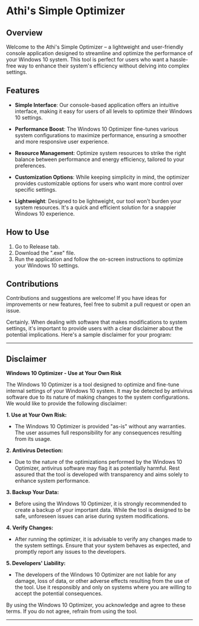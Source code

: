 
# Athi's Simple Optimizer

## Overview

Welcome to the Athi's Simple Optimizer – a lightweight and user-friendly console application designed to streamline and optimize the performance of your Windows 10 system. This tool is perfect for users who want a hassle-free way to enhance their system's efficiency without delving into complex settings.

## Features

- **Simple Interface**: Our console-based application offers an intuitive interface, making it easy for users of all levels to optimize their Windows 10 settings.
  
- **Performance Boost**: The Windows 10 Optimizer fine-tunes various system configurations to maximize performance, ensuring a smoother and more responsive user experience.

- **Resource Management**: Optimize system resources to strike the right balance between performance and energy efficiency, tailored to your preferences.

- **Customization Options**: While keeping simplicity in mind, the optimizer provides customizable options for users who want more control over specific settings.

- **Lightweight**: Designed to be lightweight, our tool won't burden your system resources. It's a quick and efficient solution for a snappier Windows 10 experience.

## How to Use

1. Go to Release tab.
2. Download the ".exe" file.
3. Run the application and follow the on-screen instructions to optimize your Windows 10 settings.

## Contributions

Contributions and suggestions are welcome! If you have ideas for improvements or new features, feel free to submit a pull request or open an issue.

Certainly. When dealing with software that makes modifications to system settings, it's important to provide users with a clear disclaimer about the potential implications. Here's a sample disclaimer for your program:

---

## Disclaimer

**Windows 10 Optimizer - Use at Your Own Risk**

The Windows 10 Optimizer is a tool designed to optimize and fine-tune internal settings of your Windows 10 system. It may be detected by antivirus software due to its nature of making changes to the system configurations. We would like to provide the following disclaimer:

**1. Use at Your Own Risk:**
   - The Windows 10 Optimizer is provided "as-is" without any warranties. The user assumes full responsibility for any consequences resulting from its usage.

**2. Antivirus Detection:**
   - Due to the nature of the optimizations performed by the Windows 10 Optimizer, antivirus software may flag it as potentially harmful. Rest assured that the tool is developed with transparency and aims solely to enhance system performance.

**3. Backup Your Data:**
   - Before using the Windows 10 Optimizer, it is strongly recommended to create a backup of your important data. While the tool is designed to be safe, unforeseen issues can arise during system modifications.

**4. Verify Changes:**
   - After running the optimizer, it is advisable to verify any changes made to the system settings. Ensure that your system behaves as expected, and promptly report any issues to the developers.

**5. Developers' Liability:**
   - The developers of the Windows 10 Optimizer are not liable for any damage, loss of data, or other adverse effects resulting from the use of the tool. Use it responsibly and only on systems where you are willing to accept the potential consequences.

By using the Windows 10 Optimizer, you acknowledge and agree to these terms. If you do not agree, refrain from using the tool.

---
